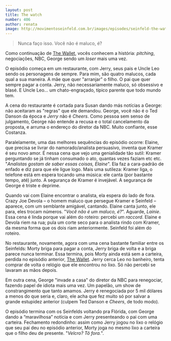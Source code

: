 ```yaml
---
layout: post
title: The watch
number: 406
author: renata
image: http://movimentoseinfeld.com.br/images/episodes/seinfeld-the-watch.jpg
---
```


> Nunca faço isso. Você não é maluco, é?

Como continuação de <a title="The wallet" href="http://movimentoseinfeld.com.br/the-wallet.html">The Wallet</a>, vocês conhecem a história: *pitching*, negociações, NBC, George sendo um *loser* mais uma vez.

O episódio começa em um restaurante, com Jerry, seus pais e Uncle Leo sendo os personagens de sempre. Para mim, são quatro malucos, cada qual a sua maneira. A mãe que quer "arranjar" o filho. O pai que quer sempre pagar a conta. Jerry, não necessariamente maluco, só obsessivo e blasé. E Uncle Leo... um chato-engraçado, típico parente que todo mundo tem.

A cena do restaurante é cortada para Susan dando más notícias a George: não aceitaram as "regras" que ele demandou. George, você não é o Ted Danson da época e *Jerry* não é *Cheers*. Como pessoa sem senso de julgamento, George não entende a recusa e o total cancelamento da proposta, e arruma o endereço do diretor da NBC. Muito confiante, esse Costanza.

Paralelamente, uma das melhores sequências do episódio ocorre: Elaine, que precisa se livrar do namorado/analista persuasivo, inventa que Kramer é seu novo amor. É nessa cena que vejo uma genialidade tão sutil: Kramer perguntando se já tinham consumado o ato, quantas vezes faziam etc etc. "*Analistas gostam de saber essas coisas, Elaine*". Ela faz a cara-padrão de enfado e diz para que ele ligue logo. Mais uma sutileza: Kramer liga, o telefone está em espera tocando uma música: ele canta (por bastante tempo, até) junto. A segurança de Kramer é invejável. A segurança de George é triste e deprime.

Quando vai com Elaine encontrar o analista, ela espera do lado de fora. Crazy Joe Devola – o homem maluco que persegue Kramer e Seinfeld – aparece, com um semblante amigável, cantando. Elaine canta junto, ele para, eles trocam números. "*Você não é um maluco, é?*". Aguarde, *Lainie*. Essa cena é linda porque vai além do roteiro: percebi um *raccord*. Elaine e Devola riem na rua; pula um corte seco para o analista rindo com Kramer, da mesma forma que os dois riam anteriormente. Seinfeld foi além do roteiro.

No restaurante, novamente, agora com uma cena bastante familiar entre os Seinfelds: Morty briga para pagar a conta, Jerry briga de volta e a briga parece nunca terminar. Essa termina, pois Morty ainda está sem a carteira, perdida no episódio anterior, <a title="The wallet" href="http://movimentoseinfeld.com.br/the-wallet.html">The Wallet</a>. Jerry cerca Leo no banheiro, tenta comprar de volta o relógio que ele encontrou no lixo. Só não percebi se lavaram as mãos depois.

Em outra cena, George "invade a casa" do diretor da NBC para renegociar, fazendo papel de idiota mais uma vez. Um papelão, um show de constrangimento que tanto amamos. Jerry é renegociada por 5 mil dólares a menos do que seria e, claro, ele acha que fez muito só por salvar a grande estupidez anterior (culpem Ted Danson e *Cheers*, de todo modo).

O episódio termina com os Seinfelds voltando pra Flórida, com George dando a “maravilhosa” notícia e com Jerry presenteando o pai com uma carteira. Fechamento redondinho: assim como Jerry jogou no lixo o relógio que seu pai deu no episódio anterior, Morty joga no mesmo lixo a carteira que o filho deu de presente. "*Velcro? Tô fora.*".